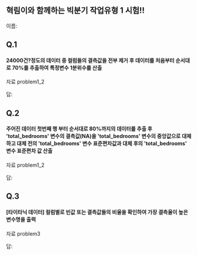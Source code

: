## 혁림이와 함께하는 빅분기 작업유형 1 시험!!

이름:                   

## Q.1

#### 24000건?정도의 데이터 중 컬럼들의 결측값을 전부 제거 후 데이터를 처음부터 순서대로 70%를 추출하여 특정변수 1분위수를 산출

자료 problem1_2

답:

## Q.2

#### 주어진 데이터 첫번째 행 부터 순서대로 80%까지의 데이터를 추출 후 'total_bedrooms' 변수의 결측값(NA)을 'total_bedrooms' 변수의 중앙값으로 대체하고 대체 전의 'total_bedrooms' 변수 표준편차값과 대체 후의 'total_bedrooms' 변수 표준편차 값 산출

자료 problem1_2

답:

## Q.3

#### [타이타닉 데이터] 컬럼별로 빈값 또는 결측값들의 비율을 확인하여 가장 결측율이 높은 변수명을 출력

자료 problem3

답: